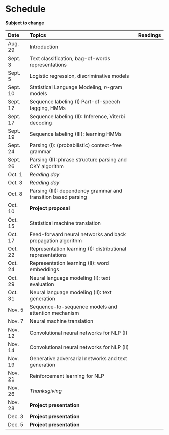 # Schedule

**Subject to change**

| Date | Topics | Readings |
|:-------------|:-----|:---- |
| Aug. 29 | Introduction | |
| Sept. 3 | Text classification, bag-of-words representations | |
| Sept. 5 | Logistic regression, discriminative models | |
| Sept. 10 | Statistical Language Modeling, $n$-gram models | |
| Sept. 12 | Sequence labeling (I) Part-of-speech tagging, HMMs | |
| Sept. 17 | Sequence labeling (II): Inference, Viterbi decoding | |
| Sept. 19 | Sequence labeling (III): learning HMMs | |
| Sept. 24 | Parsing (I): (probabilistic) context-free grammar | |
| Sept. 26 | Parsing (II): phrase structure parsing and CKY algorithm | |
| Oct. 1 | *Reading day* | |
| Oct. 3 | *Reading day* | |
| Oct. 8 | Parsing (III): dependency grammar and transition based parsing | |
| Oct. 10 | **Project proposal** | |
| Oct. 15 | Statistical machine translation | |
| Oct. 17 | Feed-forward neural networks and back propagation algorithm | |
| Oct. 22 | Representation learning (I): distributional representations  | |
| Oct. 24 | Representation learning (II): word embeddings | |
| Oct. 29 | Neural language modeling (I): text evaluation | |
| Oct. 31 | Neural language modeling (II): text generation | |
| Nov. 5 | Sequence-to-sequence models and attention mechanism | |
| Nov. 7 | Neural machine translation | |
| Nov. 12 | Convolutional neural networks for NLP (I) | |
| Nov. 14 | Convolutional neural networks for NLP (II) | |
| Nov. 19 | Generative adversarial networks and text generation | |
| Nov. 21 | Reinforcement learning for NLP | |
| Nov. 26 | *Thanksgiving* | |
| Nov. 28 | **Project presentation** | |
| Dec. 3 | **Project presentation** | |
| Dec. 5 | **Project presentation** | |
